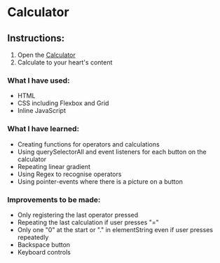 # Calculator

## Instructions:
1. Open the [Calculator](https://calculator-by-eleni.netlify.app/)
2. Calculate to your heart's content


### What I have used:
- HTML
- CSS including Flexbox and Grid
- Inline JavaScript


### What I have learned:
- Creating functions for operators and calculations
- Using querySelectorAll and event listeners for each button on the calculator
- Repeating linear gradient
- Using Regex to recognise operators
- Using pointer-events where there is a picture on a button


### Improvements to be made:
- Only registering the last operator pressed
- Repeating the last calculation if user presses "="
- Only one "0" at the start or "." in elementString even if user presses repeatedly
- Backspace button
- Keyboard controls
